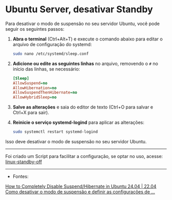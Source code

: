 # Ubuntu Server, desativar Standby

Para desativar o modo de suspensão no seu servidor Ubuntu, você pode seguir os seguintes passos:

1. **Abra o terminal** (Ctrl+Alt+T) e execute o comando abaixo para editar o arquivo de configuração do systemd:
   ```bash
   sudo nano /etc/systemd/sleep.conf
   ```

2. **Adicione ou edite as seguintes linhas** no arquivo, removendo o `#` no início das linhas, se necessário:
   ```ini
   [Sleep]
   AllowSuspend=no
   AllowHibernation=no
   AllowSuspendThenHibernate=no
   AllowHybridSleep=no
   ```

3. **Salve as alterações** e saia do editor de texto (Ctrl+O para salvar e Ctrl+X para sair).

4. **Reinicie o serviço systemd-logind** para aplicar as alterações:
   ```bash
   sudo systemctl restart systemd-logind
   ```

Isso deve desativar o modo de suspensão no seu servidor Ubuntu.  
___
Foi criado um Script para facilitar a configuração, se optar no uso, acesse: [linux-standby-off](https://github.com/elppans/linux-standby-off)  
___
- Fontes:

[How to Completely Disable Suspend/Hibernate in Ubuntu 24.04 | 22.04](https://ubuntuhandbook.org/index.php/2024/10/completely-disable-suspend-hibernate/)  
[Como desativar o modo de suspensão e definir as configurações de ...](http://site.joelti.com.br/como-desativar-o-modo-de-suspensao-e-definir-as-configuracoes-de-energia-da-tampa-para-ubuntu-ou-red-hat-linux-7-para-notebooks-dell/)  
